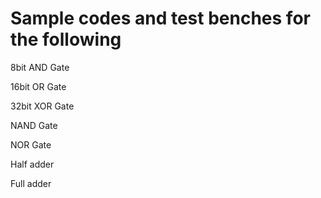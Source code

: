 # Sample codes and test benches for the following

8bit AND Gate

16bit OR Gate

32bit XOR Gate

NAND Gate

NOR Gate

Half adder 

Full adder
